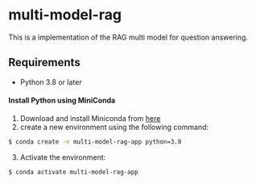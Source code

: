# multi-model-rag

This is a implementation of the RAG multi model for question answering.

## Requirements

- Python 3.8 or later

#### Install Python using MiniConda

1) Download and install Miniconda from [here](https://www.anaconda.com/docs/getting-started/miniconda/install#quickstart-install-instructions)
2) create a new environment using the following command:
```bash
$ conda create -n multi-model-rag-app python=3.8
```
3) Activate the environment:
```bash
$ conda activate multi-model-rag-app
```
 
